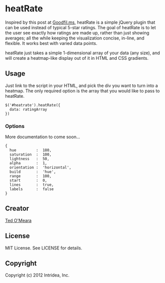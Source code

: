 # heatRate
Inspired by this post at [Goodfil.ms](http://goodfil.ms/blog/posts/2012/08/22/why-ratings-systems-dont-work/), heatRate is a simple jQuery plugin that can be used instead of typical 5-star ratings. The goal of heatRate is to let the user see exactly how ratings are made up, rather than just showing averages; all the while keeping the visualization concise, in-line, and flexible. It works best with varied data points.

heatRate just takes a simple 1-dimensional array of your data (any size), and will create a heatmap-like display out of it in HTML and CSS gradients.

## Usage
Just link to the script in your HTML, and pick the div you want to turn into a heatmap. The only required option is the array that you would like to pass to heatRate.

    $('#heatrate').heatRate({
      data: ratingArray
    })

### Options
More documentation to come soon...

    {
      hue         :  180,
      saturation  :  100,
      lightness   :  50,
      alpha       :  1,
      orientation :  'horizontal',
      build       :  'hue',
      range       :  100,
      start       :  0,
      lines       :  true,
      labels      :  false
    }

## Creator
[Ted O'Meara](http://www.intridea.com/about/team/ted-o-meara)

## License
MIT License. See LICENSE for details.

## Copyright
Copyright (c) 2012 Intridea, Inc.